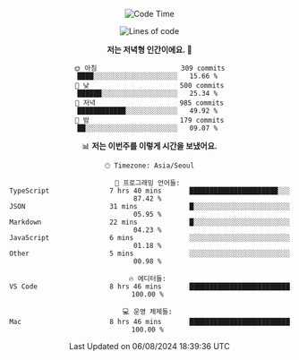 <div align='center'>
 
<!--START_SECTION:waka-->
![Code Time](http://img.shields.io/badge/Code%20Time-3%2C712%20hrs%2011%20mins-blue)

![Lines of code](https://img.shields.io/badge/%EC%A0%80%EB%8A%94%20%EC%97%AC%ED%83%9C%EA%B9%8C%EC%A7%80%20-1.3%20million%20%EC%A4%84%EC%9D%98%20%EC%BD%94%EB%93%9C%EB%A5%BC%20%EC%9E%91%EC%84%B1%ED%96%88%EC%96%B4%EC%9A%94.-blue)

**저는 저녁형 인간이에요. 🦉** 

```text
🌞 아침                     309 commits         ████░░░░░░░░░░░░░░░░░░░░░   15.66 % 
🌆 낮　                     500 commits         ██████░░░░░░░░░░░░░░░░░░░   25.34 % 
🌃 저녁                     985 commits         ████████████░░░░░░░░░░░░░   49.92 % 
🌙 밤　                     179 commits         ██░░░░░░░░░░░░░░░░░░░░░░░   09.07 % 
```


📊 **저는 이번주를 이렇게 시간을 보냈어요.** 

```text
🕑︎ Timezone: Asia/Seoul

💬 프로그래밍 언어들: 
TypeScript               7 hrs 40 mins       ██████████████████████░░░   87.42 % 
JSON                     31 mins             █░░░░░░░░░░░░░░░░░░░░░░░░   05.95 % 
Markdown                 22 mins             █░░░░░░░░░░░░░░░░░░░░░░░░   04.23 % 
JavaScript               6 mins              ░░░░░░░░░░░░░░░░░░░░░░░░░   01.18 % 
Other                    5 mins              ░░░░░░░░░░░░░░░░░░░░░░░░░   00.98 % 

🔥 에디터들: 
VS Code                  8 hrs 46 mins       █████████████████████████   100.00 % 

💻 운영 체제들: 
Mac                      8 hrs 46 mins       █████████████████████████   100.00 % 
```


 Last Updated on 06/08/2024 18:39:36 UTC
<!--END_SECTION:waka-->
 </div>
<!---
Emewjin/Emewjin is a ✨ special ✨ repository because its `README.md` (this file) appears on your GitHub profile.
You can click the Preview link to take a look at your changes.
--->
